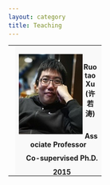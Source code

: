 ```yaml
---
layout: category
title: Teaching
---
```

<style>
p.ex1 {margin-bottom:-0.1cm}
p.ex2 {margin-bottom: 0cm}
</style>
<table width="30%">
<tbody>
<td>
<th style="background-color: #f9f9f9;">

<p class="ex2"><img src="https://github.com/csyhquan/csyhquan.github.io/raw/master/images/2015级co-surprised_phd许若涛.jpg" alt="" align="left" /></p>
<p class="ex1"><t-half><span><strong> &ensp; Ruotao Xu (许若涛)</strong></span></t-half></p>
<p class="ex1"><t1><span>&ensp; &nbsp;Associate Professor </span></t1></p>
<p class="ex1"><t1><span>&ensp;&nbsp;&nbsp;Co-supervised Ph.D.</span></t1></p>
<p class="ex1"><t1><span> &ensp;&nbsp;&nbsp;2015</span></t1></p>
</th>
</td>
</tbody>
</table>
